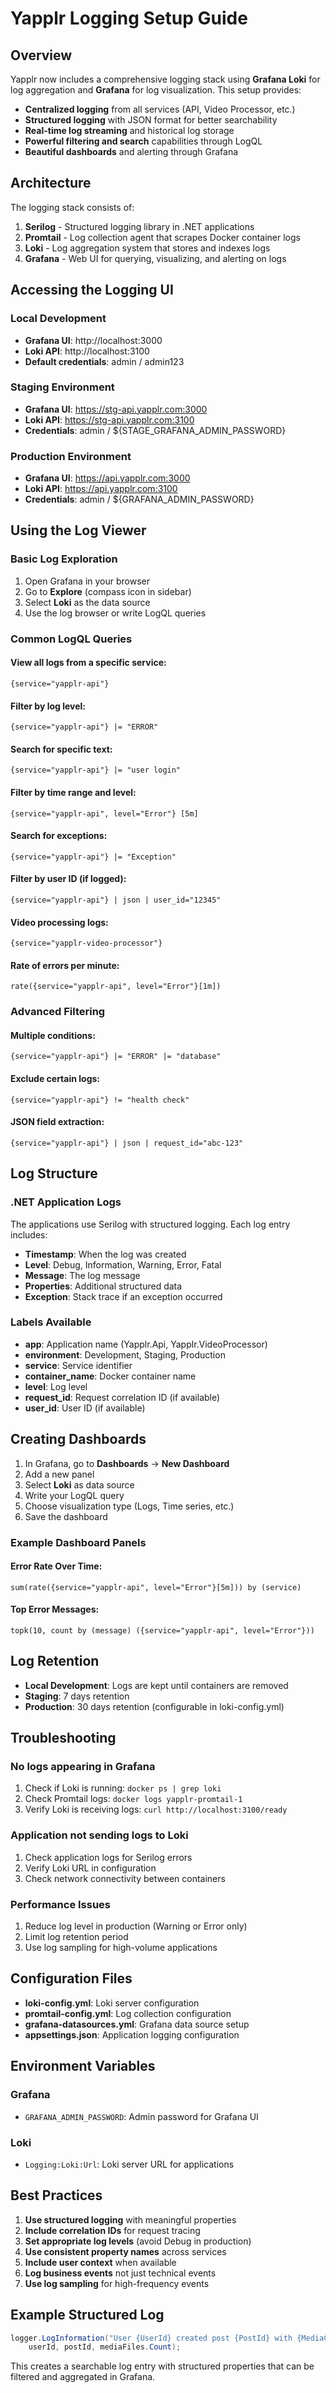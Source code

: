 # Yapplr Logging Setup Guide

## Overview

Yapplr now includes a comprehensive logging stack using **Grafana Loki** for log aggregation and **Grafana** for log visualization. This setup provides:

- **Centralized logging** from all services (API, Video Processor, etc.)
- **Structured logging** with JSON format for better searchability
- **Real-time log streaming** and historical log storage
- **Powerful filtering and search** capabilities through LogQL
- **Beautiful dashboards** and alerting through Grafana

## Architecture

The logging stack consists of:

1. **Serilog** - Structured logging library in .NET applications
2. **Promtail** - Log collection agent that scrapes Docker container logs
3. **Loki** - Log aggregation system that stores and indexes logs
4. **Grafana** - Web UI for querying, visualizing, and alerting on logs

## Accessing the Logging UI

### Local Development
- **Grafana UI**: http://localhost:3000
- **Loki API**: http://localhost:3100
- **Default credentials**: admin / admin123

### Staging Environment
- **Grafana UI**: https://stg-api.yapplr.com:3000
- **Loki API**: https://stg-api.yapplr.com:3100
- **Credentials**: admin / ${STAGE_GRAFANA_ADMIN_PASSWORD}

### Production Environment
- **Grafana UI**: https://api.yapplr.com:3000
- **Loki API**: https://api.yapplr.com:3100
- **Credentials**: admin / ${GRAFANA_ADMIN_PASSWORD}

## Using the Log Viewer

### Basic Log Exploration

1. Open Grafana in your browser
2. Go to **Explore** (compass icon in sidebar)
3. Select **Loki** as the data source
4. Use the log browser or write LogQL queries

### Common LogQL Queries

#### View all logs from a specific service:
```logql
{service="yapplr-api"}
```

#### Filter by log level:
```logql
{service="yapplr-api"} |= "ERROR"
```

#### Search for specific text:
```logql
{service="yapplr-api"} |= "user login"
```

#### Filter by time range and level:
```logql
{service="yapplr-api", level="Error"} [5m]
```

#### Search for exceptions:
```logql
{service="yapplr-api"} |= "Exception"
```

#### Filter by user ID (if logged):
```logql
{service="yapplr-api"} | json | user_id="12345"
```

#### Video processing logs:
```logql
{service="yapplr-video-processor"}
```

#### Rate of errors per minute:
```logql
rate({service="yapplr-api", level="Error"}[1m])
```

### Advanced Filtering

#### Multiple conditions:
```logql
{service="yapplr-api"} |= "ERROR" |= "database"
```

#### Exclude certain logs:
```logql
{service="yapplr-api"} != "health check"
```

#### JSON field extraction:
```logql
{service="yapplr-api"} | json | request_id="abc-123"
```

## Log Structure

### .NET Application Logs

The applications use Serilog with structured logging. Each log entry includes:

- **Timestamp**: When the log was created
- **Level**: Debug, Information, Warning, Error, Fatal
- **Message**: The log message
- **Properties**: Additional structured data
- **Exception**: Stack trace if an exception occurred

### Labels Available

- **app**: Application name (Yapplr.Api, Yapplr.VideoProcessor)
- **environment**: Development, Staging, Production
- **service**: Service identifier
- **container_name**: Docker container name
- **level**: Log level
- **request_id**: Request correlation ID (if available)
- **user_id**: User ID (if available)

## Creating Dashboards

1. In Grafana, go to **Dashboards** → **New Dashboard**
2. Add a new panel
3. Select **Loki** as data source
4. Write your LogQL query
5. Choose visualization type (Logs, Time series, etc.)
6. Save the dashboard

### Example Dashboard Panels

#### Error Rate Over Time:
```logql
sum(rate({service="yapplr-api", level="Error"}[5m])) by (service)
```

#### Top Error Messages:
```logql
topk(10, count by (message) ({service="yapplr-api", level="Error"}))
```

## Log Retention

- **Local Development**: Logs are kept until containers are removed
- **Staging**: 7 days retention
- **Production**: 30 days retention (configurable in loki-config.yml)

## Troubleshooting

### No logs appearing in Grafana

1. Check if Loki is running: `docker ps | grep loki`
2. Check Promtail logs: `docker logs yapplr-promtail-1`
3. Verify Loki is receiving logs: `curl http://localhost:3100/ready`

### Application not sending logs to Loki

1. Check application logs for Serilog errors
2. Verify Loki URL in configuration
3. Check network connectivity between containers

### Performance Issues

1. Reduce log level in production (Warning or Error only)
2. Limit log retention period
3. Use log sampling for high-volume applications

## Configuration Files

- **loki-config.yml**: Loki server configuration
- **promtail-config.yml**: Log collection configuration
- **grafana-datasources.yml**: Grafana data source setup
- **appsettings.json**: Application logging configuration

## Environment Variables

### Grafana
- `GRAFANA_ADMIN_PASSWORD`: Admin password for Grafana UI

### Loki
- `Logging:Loki:Url`: Loki server URL for applications

## Best Practices

1. **Use structured logging** with meaningful properties
2. **Include correlation IDs** for request tracing
3. **Set appropriate log levels** (avoid Debug in production)
4. **Use consistent property names** across services
5. **Include user context** when available
6. **Log business events** not just technical events
7. **Use log sampling** for high-frequency events

## Example Structured Log

```csharp
logger.LogInformation("User {UserId} created post {PostId} with {MediaCount} media files", 
    userId, postId, mediaFiles.Count);
```

This creates a searchable log entry with structured properties that can be filtered and aggregated in Grafana.
